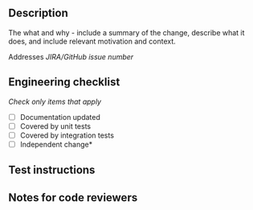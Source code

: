 ## Description

The what and why - include a summary of the change, describe what it does, and include relevant motivation and context.

Addresses *JIRA/GitHub issue number*

## Engineering checklist
*Check only items that apply*

- [ ] Documentation updated
- [ ] Covered by unit tests
- [ ] Covered by integration tests
- [ ] Independent change*

## Test instructions

<!-- *(optional* Describe any non-standard test instructions and configuration settings. -->

## Notes for code reviewers

<!--- *(optional)* Mention any relevant information for code reviewers.--->